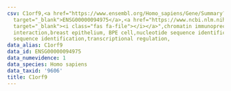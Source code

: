 ```yaml
---
csv: C1orf9,<a href="https://www.ensembl.org/Homo_sapiens/Gene/Summary?db=core;g=ENSG00000094975"
  target="_blank">ENSG00000094975</a>,<a href="https://www.ncbi.nlm.nih.gov/pubmed/22863008"
  target="_blank"><i class="fas fa-file"></i></a>",chromatin immunoprecipitation assay,direct
  interaction,breast epithelium, BPE cell,nucleotide sequence identification,nucleotide
  sequence identification,transcriptional regulation,
data_alias: C1orf9
data_id: ENSG00000094975
data_numevidence: 1
data_species: Homo sapiens
data_taxid: '9606'
title: C1orf9
---
```

